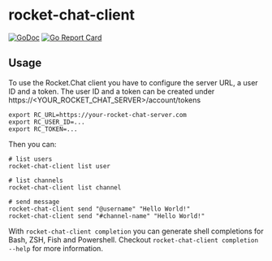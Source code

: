 # rocket-chat-client
[![GoDoc](https://godoc.org/github.com/dsbrng25b/rocket-chat-client/pkg/rocketchat?status.svg)](https://godoc.org/github.com/dsbrng25b/rocket-chat-client/pkg/rocket-chat-client)
[![Go Report Card](https://goreportcard.com/badge/github.com/dsbrng25b/rocket-chat-client)](https://goreportcard.com/report/github.com/dsbrng25b/rocket-chat-client)

## Usage
To use the Rocket.Chat client you have to configure the server URL, a user ID and a token.
The user ID and a token can be created under https://<YOUR_ROCKET_CHAT_SERVER>/account/tokens

```
export RC_URL=https://your-rocket-chat-server.com
export RC_USER_ID=...
export RC_TOKEN=...
```

Then you can:
```shell
# list users
rocket-chat-client list user

# list channels
rocket-chat-client list channel

# send message
rocket-chat-client send "@username" "Hello World!"
rocket-chat-client send "#channel-name" "Hello World!"
```

With `rocket-chat-client completion` you can generate shell completions for Bash, ZSH, Fish and Powershell.
Checkout `rocket-chat-client completion --help` for more information.
